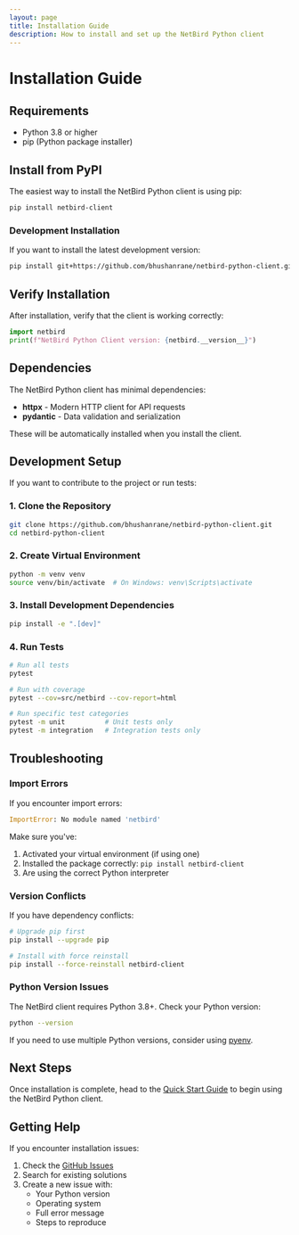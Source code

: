 ```yaml
---
layout: page
title: Installation Guide
description: How to install and set up the NetBird Python client
---
```


# Installation Guide

## Requirements

- Python 3.8 or higher
- pip (Python package installer)

## Install from PyPI

The easiest way to install the NetBird Python client is using pip:

```bash
pip install netbird-client
```

### Development Installation

If you want to install the latest development version:

```bash
pip install git+https://github.com/bhushanrane/netbird-python-client.git
```

## Verify Installation

After installation, verify that the client is working correctly:

```python
import netbird
print(f"NetBird Python Client version: {netbird.__version__}")
```

## Dependencies

The NetBird Python client has minimal dependencies:

- **httpx** - Modern HTTP client for API requests
- **pydantic** - Data validation and serialization

These will be automatically installed when you install the client.

## Development Setup

If you want to contribute to the project or run tests:

### 1. Clone the Repository

```bash
git clone https://github.com/bhushanrane/netbird-python-client.git
cd netbird-python-client
```

### 2. Create Virtual Environment

```bash
python -m venv venv
source venv/bin/activate  # On Windows: venv\Scripts\activate
```

### 3. Install Development Dependencies

```bash
pip install -e ".[dev]"
```

### 4. Run Tests

```bash
# Run all tests
pytest

# Run with coverage
pytest --cov=src/netbird --cov-report=html

# Run specific test categories
pytest -m unit          # Unit tests only
pytest -m integration   # Integration tests only
```

## Troubleshooting

### Import Errors

If you encounter import errors:

```python
ImportError: No module named 'netbird'
```

Make sure you've:
1. Activated your virtual environment (if using one)
2. Installed the package correctly: `pip install netbird-client`
3. Are using the correct Python interpreter

### Version Conflicts

If you have dependency conflicts:

```bash
# Upgrade pip first
pip install --upgrade pip

# Install with force reinstall
pip install --force-reinstall netbird-client
```

### Python Version Issues

The NetBird client requires Python 3.8+. Check your Python version:

```bash
python --version
```

If you need to use multiple Python versions, consider using [pyenv](https://github.com/pyenv/pyenv).

## Next Steps

Once installation is complete, head to the [Quick Start Guide](quickstart.md) to begin using the NetBird Python client.

## Getting Help

If you encounter installation issues:

1. Check the [GitHub Issues](https://github.com/bhushanrane/netbird-python-client/issues)
2. Search for existing solutions
3. Create a new issue with:
   - Your Python version
   - Operating system
   - Full error message
   - Steps to reproduce